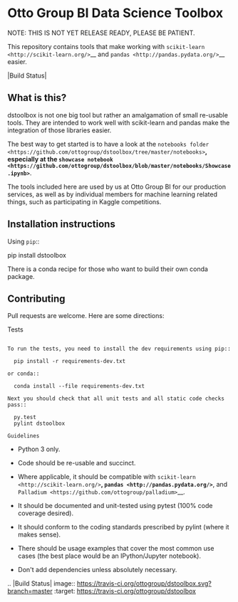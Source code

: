 Otto Group BI Data Science Toolbox
==================================

NOTE: THIS IS NOT YET RELEASE READY, PLEASE BE PATIENT.

This repository contains tools that make working with
`scikit-learn <http://scikit-learn.org/>`__ and
`pandas <http://pandas.pydata.org/>`__ easier.

|Build Status|

What is this?
-------------

dstoolbox is not one big tool but rather an amalgamation of small
re-usable tools. They are intended to work well with scikit-learn and
pandas make the integration of those libraries easier.

The best way to get started is to have a look at the `notebooks
folder <https://github.com/ottogroup/dstoolbox/tree/master/notebooks>`__,
especially at the `showcase
notebook <https://github.com/ottogroup/dstoolbox/blob/master/notebooks/Showcase.ipynb>`__.

The tools included here are used by us at Otto Group BI for our
production services, as well as by individual members for machine
learning related things, such as participating in Kaggle competitions.

Installation instructions
-------------------------

Using ``pip``::

  pip install dstoolbox


There is a conda recipe for those who want to build their own conda
package.


Contributing
------------

Pull requests are welcome. Here are some directions:

Tests
~~~~~

To run the tests, you need to install the dev requirements using pip::

  pip install -r requirements-dev.txt

or conda::

  conda install --file requirements-dev.txt

Next you should check that all unit tests and all static code checks
pass::

  py.test
  pylint dstoolbox

Guidelines
~~~~~~~~~~

-  Python 3 only.

-  Code should be re-usable and succinct.

-  Where applicable, it should be compatible with
   `scikit-learn <http://scikit-learn.org/>`__,
   `pandas <http://pandas.pydata.org/>`__, and
   `Palladium <https://github.com/ottogroup/palladium>`__.

-  It should be documented and unit-tested using pytest (100% code
   coverage desired).

-  It should conform to the coding standards prescribed by pylint (where
   it makes sense).

-  There should be usage examples that cover the most common use cases
   (the best place would be an IPython/Jupyter notebook).

-  Don't add dependencies unless absolutely necessary.


.. |Build Status| image:: https://travis-ci.org/ottogroup/dstoolbox.svg?branch=master
   :target: https://travis-ci.org/ottogroup/dstoolbox
